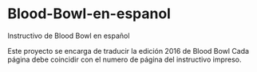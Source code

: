 # Blood-Bowl-en-espanol
Instructivo de Blood Bowl en español

Este proyecto se encarga de traducir la edición 2016 de Blood Bowl
Cada página debe coincidir con el numero de página del instructivo impreso.
